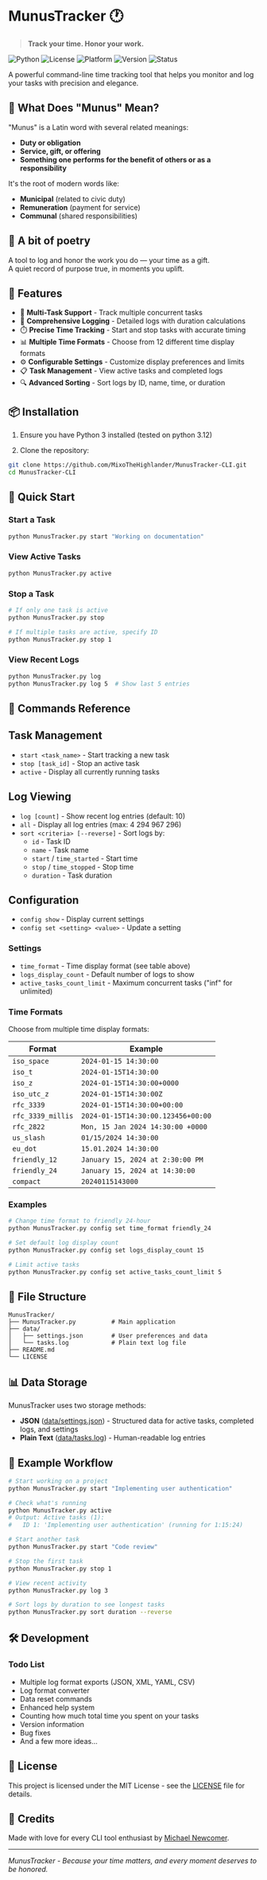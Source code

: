 # MunusTracker 🕐

> **Track your time. Honor your work.**

![Python](https://img.shields.io/badge/python-3.12+-blue.svg)
![License](https://img.shields.io/badge/license-MIT-red.svg)
![Platform](https://img.shields.io/badge/platform-windows%20%7C%20linux%20%7C%20macos-lightblue.svg)
![Version](https://img.shields.io/badge/version-1.0.0-yellow.svg)
![Status](https://img.shields.io/badge/status-active-lightgreen.svg)

A powerful command-line time tracking tool that helps you monitor and log your tasks with precision and elegance.

## 🧠 What Does "Munus" Mean?

"Munus" is a Latin word with several related meanings:
- **Duty or obligation**
- **Service, gift, or offering**
- **Something one performs for the benefit of others or as a responsibility**

It's the root of modern words like:
- **Municipal** (related to civic duty)
- **Remuneration** (payment for service)
- **Communal** (shared responsibilities)

## 📖 A bit of poetry

A tool to log and honor the work you do — your time as a gift. <br>
A quiet record of purpose true, in moments you uplift.

## 🚀 Features

- 🔄 **Multi-Task Support** - Track multiple concurrent tasks
- 📝 **Comprehensive Logging** - Detailed logs with duration calculations
- ⏱️ **Precise Time Tracking** - Start and stop tasks with accurate timing
- 📊 **Multiple Time Formats** - Choose from 12 different time display formats
- ⚙️ **Configurable Settings** - Customize display preferences and limits
- 📋 **Task Management** - View active tasks and completed logs
- 🔍 **Advanced Sorting** - Sort logs by ID, name, time, or duration

## 📦 Installation

1. Ensure you have Python 3 installed (tested on python 3.12)

2. Clone the repository:
```bash
git clone https://github.com/MixoTheHighlander/MunusTracker-CLI.git
cd MunusTracker-CLI
```

## 🎯 Quick Start

### Start a Task
```bash
python MunusTracker.py start "Working on documentation"
```

### View Active Tasks
```bash
python MunusTracker.py active
```

### Stop a Task
```bash
# If only one task is active
python MunusTracker.py stop

# If multiple tasks are active, specify ID
python MunusTracker.py stop 1
```

### View Recent Logs
```bash
python MunusTracker.py log
python MunusTracker.py log 5  # Show last 5 entries
```

## 📖 Commands Reference

## Task Management
- `start <task_name>` - Start tracking a new task
- `stop [task_id]` - Stop an active task
- `active` - Display all currently running tasks

## Log Viewing
- `log [count]` - Show recent log entries (default: 10)
- `all` - Display all log entries (max: 4 294 967 296)
- `sort <criteria> [--reverse]` - Sort logs by:
  - `id` - Task ID
  - `name` - Task name
  - `start` / `time_started` - Start time
  - `stop` / `time_stopped` - Stop time
  - `duration` - Task duration

## Configuration
- `config show` - Display current settings
- `config set <setting> <value>` - Update a setting


### Settings
- `time_format` - Time display format (see table above)
- `logs_display_count` - Default number of logs to show
- `active_tasks_count_limit` - Maximum concurrent tasks ("inf" for unlimited)

### Time Formats
Choose from multiple time display formats:

| Format | Example |
|--------|---------|
| `iso_space` | `2024-01-15 14:30:00` |
| `iso_t` | `2024-01-15T14:30:00` |
| `iso_z` | `2024-01-15T14:30:00+0000` |
| `iso_utc_z` | `2024-01-15T14:30:00Z` |
| `rfc_3339` | `2024-01-15T14:30:00+00:00` |
| `rfc_3339_millis` | `2024-01-15T14:30:00.123456+00:00` |
| `rfc_2822` | `Mon, 15 Jan 2024 14:30:00 +0000` |
| `us_slash` | `01/15/2024 14:30:00` |
| `eu_dot` | `15.01.2024 14:30:00` |
| `friendly_12` | `January 15, 2024 at 2:30:00 PM` |
| `friendly_24` | `January 15, 2024 at 14:30:00` |
| `compact` | `20240115143000` |

### Examples
```bash
# Change time format to friendly 24-hour
python MunusTracker.py config set time_format friendly_24

# Set default log display count
python MunusTracker.py config set logs_display_count 15

# Limit active tasks
python MunusTracker.py config set active_tasks_count_limit 5
```

## 📁 File Structure

```
MunusTracker/
├── MunusTracker.py          # Main application
├── data/
│   ├── settings.json        # User preferences and data
│   └── tasks.log            # Plain text log file
├── README.md
└── LICENSE
```

## 📊 Data Storage

MunusTracker uses two storage methods:
- **JSON** ([data/settings.json](data/settings.json)) - Structured data for active tasks, completed logs, and settings
- **Plain Text** ([data/tasks.log](data/tasks.log)) - Human-readable log entries

## 🔧 Example Workflow

```bash
# Start working on a project
python MunusTracker.py start "Implementing user authentication"

# Check what's running
python MunusTracker.py active
# Output: Active tasks (1):
#   ID 1: 'Implementing user authentication' (running for 1:15:24)

# Start another task
python MunusTracker.py start "Code review"

# Stop the first task
python MunusTracker.py stop 1

# View recent activity
python MunusTracker.py log 3

# Sort logs by duration to see longest tasks
python MunusTracker.py sort duration --reverse
```

## 🛠️ Development

### Todo List
- Multiple log format exports (JSON, XML, YAML, CSV)
- Log format converter
- Data reset commands
- Enhanced help system
- Counting how much total time you spent on your tasks
- Version information
- Bug fixes
- And a few more ideas...

## 📄 License

This project is licensed under the MIT License - see the [LICENSE](LICENSE) file for details.

## 💝 Credits

Made with love for every CLI tool enthusiast by [Michael Newcomer](https://github.com/MixoTheHighlander).

---

*MunusTracker - Because your time matters, and every moment deserves to be honored.*